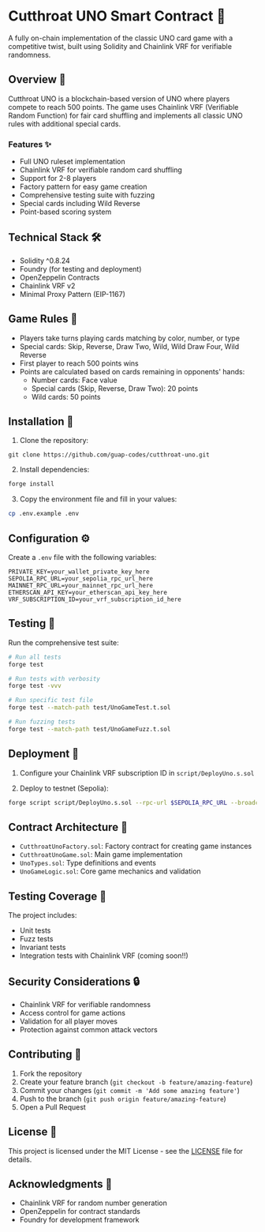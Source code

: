 # Cutthroat UNO Smart Contract 🎴

A fully on-chain implementation of the classic UNO card game with a competitive twist, built using Solidity and Chainlink VRF for verifiable randomness.

## Overview 🎯

Cutthroat UNO is a blockchain-based version of UNO where players compete to reach 500 points. The game uses Chainlink VRF (Verifiable Random Function) for fair card shuffling and implements all classic UNO rules with additional special cards.

### Features ✨

- Full UNO ruleset implementation
- Chainlink VRF for verifiable random card shuffling
- Support for 2-8 players
- Factory pattern for easy game creation
- Comprehensive testing suite with fuzzing
- Special cards including Wild Reverse
- Point-based scoring system

## Technical Stack 🛠

- Solidity ^0.8.24
- Foundry (for testing and deployment)
- OpenZeppelin Contracts
- Chainlink VRF v2
- Minimal Proxy Pattern (EIP-1167)

## Game Rules 📜

- Players take turns playing cards matching by color, number, or type
- Special cards: Skip, Reverse, Draw Two, Wild, Wild Draw Four, Wild Reverse
- First player to reach 500 points wins
- Points are calculated based on cards remaining in opponents' hands:
  - Number cards: Face value
  - Special cards (Skip, Reverse, Draw Two): 20 points
  - Wild cards: 50 points

## Installation 🔧

1. Clone the repository:

```git clone https://github.com/guap-codes/cutthroat-uno.git```

2. Install dependencies:

```bash
forge install
```

3. Copy the environment file and fill in your values:

```bash
cp .env.example .env
```

## Configuration ⚙️

Create a `.env` file with the following variables:

```env
PRIVATE_KEY=your_wallet_private_key_here
SEPOLIA_RPC_URL=your_sepolia_rpc_url_here
MAINNET_RPC_URL=your_mainnet_rpc_url_here
ETHERSCAN_API_KEY=your_etherscan_api_key_here
VRF_SUBSCRIPTION_ID=your_vrf_subscription_id_here
```

## Testing 🧪

Run the comprehensive test suite:

```bash
# Run all tests
forge test

# Run tests with verbosity
forge test -vvv

# Run specific test file
forge test --match-path test/UnoGameTest.t.sol

# Run fuzzing tests
forge test --match-path test/UnoGameFuzz.t.sol
```

## Deployment 🚀

1. Configure your Chainlink VRF subscription ID in `script/DeployUno.s.sol`

2. Deploy to testnet (Sepolia):

```bash
forge script script/DeployUno.s.sol --rpc-url $SEPOLIA_RPC_URL --broadcast --verify
```

## Contract Architecture 📐

- `CutthroatUnoFactory.sol`: Factory contract for creating game instances
- `CutthroatUnoGame.sol`: Main game implementation
- `UnoTypes.sol`: Type definitions and events
- `UnoGameLogic.sol`: Core game mechanics and validation

## Testing Coverage 🎯

The project includes:
- Unit tests
- Fuzz tests
- Invariant tests
- Integration tests with Chainlink VRF (coming soon!!)

## Security Considerations 🔒

- Chainlink VRF for verifiable randomness
- Access control for game actions
- Validation for all player moves
- Protection against common attack vectors

## Contributing 🤝

1. Fork the repository
2. Create your feature branch (`git checkout -b feature/amazing-feature`)
3. Commit your changes (`git commit -m 'Add some amazing feature'`)
4. Push to the branch (`git push origin feature/amazing-feature`)
5. Open a Pull Request

## License 📄

This project is licensed under the MIT License - see the [LICENSE](LICENSE) file for details.

## Acknowledgments 🙏

- Chainlink VRF for random number generation
- OpenZeppelin for contract standards
- Foundry for development framework


